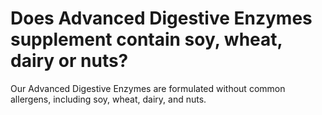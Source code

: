 # Does Advanced Digestive Enzymes supplement contain soy, wheat, dairy or nuts?

Our Advanced Digestive Enzymes are formulated without common allergens, including soy, wheat, dairy, and nuts.